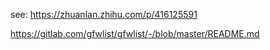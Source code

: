see:
https://zhuanlan.zhihu.com/p/416125591

https://gitlab.com/gfwlist/gfwlist/-/blob/master/README.md
